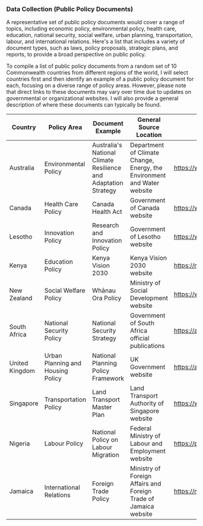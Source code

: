 ### Data Collection (Public Policy Documents)

A representative set of public policy documents would cover a range of topics, including economic policy, environmental policy, health care, education, national security, social welfare, urban planning, transportation, labour, and international relations. Here's a list that includes a variety of document types, such as laws, policy proposals, strategic plans, and reports, to provide a broad perspective on public policy.

To compile a list of public policy documents from a random set of 10 Commonwealth countries from different regions of the world, I will select countries first and then identify an example of a public policy document for each, focusing on a diverse range of policy areas. However, please note that direct links to these documents may vary over time due to updates on governmental or organizational websites. I will also provide a general description of where these documents can typically be found.

| Country        | Policy Area                       | Document Example                                             | General Source Location                                      | Link                                                         |
| -------------- | --------------------------------- | ------------------------------------------------------------ | ------------------------------------------------------------ | ------------------------------------------------------------ |
| Australia      | Environmental Policy              | Australia's National Climate Resilience and Adaptation Strategy | Department of Climate Change, Energy, the Environment and Water website | https://www.dcceew.gov.au/sites/default/files/documents/national-climate-resilience-and-adaptation-strategy.pdf |
| Canada         | Health Care Policy                | Canada Health Act                                            | Government of Canada website                                 | https://www.canada.ca/content/dam/hc-sc/migration/hc-sc/hcs-sss/alt_formats/pdf/pubs/cha-ics/2015-cha-lcs-ar-ra-eng.pdf |
| Lesotho        | Innovation Policy                 | Research and Innovation Policy                               | Government of Lesotho website                                | https://www.gov.ls/download/research-and-innovation-policy/?wpdmdl=11149&refresh=6510617211ce41695572338 |
| Kenya          | Education Policy                  | Kenya Vision 2030                                            | Kenya Vision 2030 website                                    | https://nairobi.aics.gov.it/wp-content/uploads/2019/01/Kenya-Vision-2030.pdf |
| New Zealand    | Social Welfare Policy             | Whānau Ora Policy                                            | Ministry of Social Development website                       | https://www.tpk.govt.nz/docs/tpk-wo-outcomesframework-aug2016.pdf |
| South Africa   | National Security Policy          | National Security Strategy                                   | Government of South Africa official publications             | https://africacenter.org/wp-content/uploads/2019/04/2019-04-NSSD-Case-Study-South-Africa-Defense-Policy-Review.pdf |
| United Kingdom | Urban Planning and Housing Policy | National Planning Policy Framework                           | UK Government website                                        | https://assets.publishing.service.gov.uk/media/65a11af7e8f5ec000f1f8c46/NPPF_December_2023.pdf |
| Singapore      | Transportation Policy             | Land Transport Master Plan                                   | Land Transport Authority of Singapore website                | https://www.lta.gov.sg/content/dam/ltagov/who_we_are/our_work/land_transport_master_plan_2040/pdf/LTA%20LTMP%202040%20eReport.pdf |
| Nigeria        | Labour Policy                     | National Policy on Labour Migration                          | Federal Ministry of Labour and Employment website            | https://publications.iom.int/system/files/pdf/national_policy_labour_migration.pdf |
| Jamaica        | International Relations           | Foreign Trade Policy                                         | Ministry of Foreign Affairs and Foreign Trade of Jamaica website | https://mfaft.gov.jm/wp-content/uploads/2019/03/National-Foreign-Trade-Policy_2017-APPROVED-webversion_14Jan20193333.pdf |
